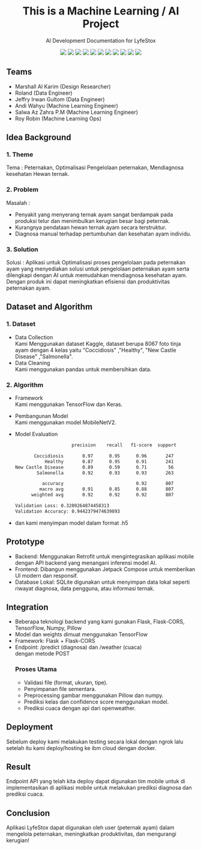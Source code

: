 <h1 align="center">  This is a Machine Learning / AI Project </h1>

<p align="center"> 
AI Development Documentation for LyfeStox
</p>

<div align="center">
    <!-- Your badges here -->
    <img src="https://img.shields.io/badge/python-3670A0?style=for-the-badge&logo=python&logoColor=ffdd54">
    <img src="https://img.shields.io/badge/jupyter-%23FA0F00.svg?style=for-the-badge&logo=jupyter&logoColor=white">
    <img src="https://img.shields.io/badge/flask-%23000.svg?style=for-the-badge&logo=flask&logoColor=white">
    <img src="https://img.shields.io/badge/TensorFlow-%23FF6F00.svg?style=for-the-badge&logo=TensorFlow&logoColor=white">
    <img src="https://img.shields.io/badge/Keras-%23D00000.svg?style=for-the-badge&logo=Keras&logoColor=white">
    <img src="https://img.shields.io/badge/scikit--learn-%23F7931E.svg?style=for-the-badge&logo=scikit-learn&logoColor=white">
    <img src="https://img.shields.io/badge/pandas-%23150458.svg?style=for-the-badge&logo=pandas&logoColor=white">
    <img src="https://img.shields.io/badge/numpy-%23013243.svg?style=for-the-badge&logo=numpy&logoColor=white">
   <img src="https://img.shields.io/badge/pillow-%23000000.svg?style=for-the-badge&logo=pillow&logoColor=white">
    <img src="https://img.shields.io/badge/kotlin-%230095D5.svg?style=for-the-badge&logo=kotlin&logoColor=white">
    <img src="https://img.shields.io/badge/sqlite-%2307405e.svg?style=for-the-badge&logo=sqlite&logoColor=white">
</div>

## Teams

- Marshall Al Karim (Design Researcher)
- Roland (Data Engineer)
- Jeffry Irwan Gultom (Data Engineer)
- Andi Wahyu (Machine Learning Engineer)
- Salwa Az Zahra P.M (Machine Learning Engineer)
- Roy Robin (Machine Learning Ops)


## Idea Background

### 1. Theme
Tema : 
Peternakan, Optimalisasi Pengelolaan peternakan, Mendiagnosa kesehatan Hewan           ternak.

### 2. Problem
Masalah : 
- Penyakit yang menyerang ternak ayam sangat berdampak pada produksi telur               dan menimbulkan kerugian besar bagi peternak. 
- Kurangnya pendataan hewan ternak ayam secara terstruktur.
- Diagnosa manual terhadap pertumbuhan dan kesehatan ayam individu.

### 3. Solution
Solusi : 
Aplikasi untuk Optimalisasi proses pengelolaan pada peternakan ayam yang               menyediakan solusi untuk pengelolaan peternakan ayam serta dilengkapi dengan           AI untuk memudahkan mendiagnosa kesehatan ayam. Dengan produk ini dapat                meningkatkan efisiensi dan produktivitas peternakan ayam.

## Dataset and Algorithm

### 1. Dataset
- Data Collection <br />
Kami Menggunakan dataset Kaggle, dataset berupa 8067 foto tinja ayam dengan 4 kelas yaitu "Coccidiosis" ,"Healthy", "New Castle Disease" ,"Salmonella".
- Data Cleaning <br />
Kami menggunakan pandas untuk membersihkan data. 


### 2. Algorithm

- Framework <br />
Kami menggunakan TensorFlow dan Keras.

- Pembangunan Model <br />
Kami menggunakan model MobileNetV2.

- Model Evaluation <br />
  ```bash
                       precision    recall   f1-score  support

         Coccidiosis       0.97      0.95      0.96       247
             Healthy       0.87      0.95      0.91       241
  New Castle Disease       0.89      0.59      0.71        56
          Salmonella       0.92      0.93      0.93       263

            accuracy                           0.92       807
           macro avg       0.91      0.85      0.88       807
        weighted avg       0.92      0.92      0.92       807
   ```

  ```bash
  Validation Loss: 0.3209264874458313
  Validation Accuracy: 0.9442379474639893
   ```
- dan kami menyimpan model dalam format .h5

## Prototype
- Backend: Menggunakan Retrofit untuk mengintegrasikan aplikasi mobile dengan API backend yang menangani inferensi model AI.
- Frontend: Dibangun menggunakan Jetpack Compose untuk memberikan UI modern dan responsif.
- Database Lokal: SQLite digunakan untuk menyimpan data lokal seperti riwayat diagnosa, data pengguna, atau informasi ternak.

## Integration
- Beberapa teknologi backend yang kami gunakan Flask, Flask-CORS, TensorFlow, Numpy, Pillow
- Model dan weights dimuat menggunakan TensorFlow
- Framework: Flask + Flask-CORS
- Endpoint: /predict (diagnosa) dan /weather (cuaca)   
      dengan metode POST
  ### Proses Utama
  - Validasi file (format, ukuran, tipe).
  - Penyimpanan file sementara.
  - Preprocessing gambar menggunakan Pillow dan numpy.
  - Prediksi kelas dan confidence score menggunakan model.
  - Prediksi cuaca dengan api dari openweather.

## Deployment
Sebelum deploy kami melakukan testing secara lokal dengan ngrok lalu setelah itu kami deploy/hosting ke ibm cloud dengan docker.

## Result
Endpoint API yang telah kita deploy dapat digunakan tim mobile untuk di implementasikan di aplikasi mobile untuk melakukan prediksi diagnosa dan prediksi cuaca.

## Conclusion
Aplikasi LyfeStox dapat digunakan oleh user (peternak ayam) dalam mengelola peternakan, meningkatkan produktivitas, dan mengurangi kerugian!  
